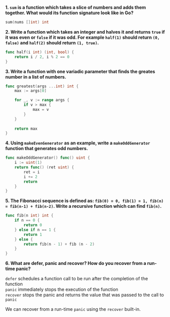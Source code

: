 **1. `sum` is a function which takes a slice of numbers and adds them together.
What would its function signature look like in Go?**

```go
sum(nums []int) int
```

**2. Write a function which takes an integer and halves it and returns `true` if 
it was even or `false` if it was odd. For example `half(1)` should return `(0, false)`
and `half(2)` should return `(1, true)`.**

```go
func half(i int) (int, bool) {
    return i / 2, i % 2 == 0
}
```

**3. Write a function with one variadic parameter that finds the greates number in a
list of numbers.**

```go
func greatest(args ...int) int {
    max := args[0]

    for _, v := range args {
	    if v > max {
		    max = v
		}
	}
	
	return max
}
```

**4. Using `makeEvenGenerator` as an example, write a `makeOddGenerator` function that
generates odd numbers.**  

```go
func makeOddGenerator() func() uint {
    i := uint(1)
    return func() (ret uint) {
        ret = i 
        i += 2 
        return 
    }
}
```

**5. The Fibonacci sequence is defined as: `fib(0) = 0, fib(1) = 1, fib(n) = fib(n-1) + fib(n-2)`.
Write a recursive function which can find `fib(n)`.**  

```go
func fib(n int) int {
    if n == 0 {
	    return 0
	} else if n == 1 {
		return 1
	} else {
	    return fib(n - 1) + fib (n - 2)
	}
}
```

**6. What are defer, panic and recover? How do you recover from a run-time panic?**

`defer` schedules a function call to be run after the completion of the function  
`panic` immediately stops the execution of the function  
`recover` stops the panic and returns the value that was passed to the call to `panic`  

We can recover from a run-time `panic` using the `recover` built-in.
